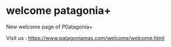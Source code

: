 # welcome patagonia+

New welcome page of P0atagonia+

Visit us :  https://www.patagoniamas.com/welcome/welcome.html

